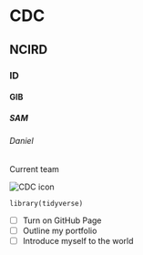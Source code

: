 # CDC
## NCIRD
### ID
#### GIB
##### SAM
###### Daniel

Current team

![CDC icon](https://logowik.com/content/uploads/images/cdc-centers-for-disease-control-and-prevention2968.jpg)

```
library(tidyverse)
```
- [ ] Turn on GitHub Page
- [ ] Outline my portfolio
- [ ] Introduce myself to the world
